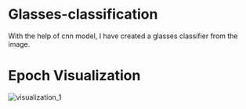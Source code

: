 # Glasses-classification
With the help of cnn model, I have created a glasses classifier from the image.

# Epoch Visualization
![visualization_1](https://github.com/user-attachments/assets/3ef4bda5-927f-4a06-95dc-f673516e8f32)
